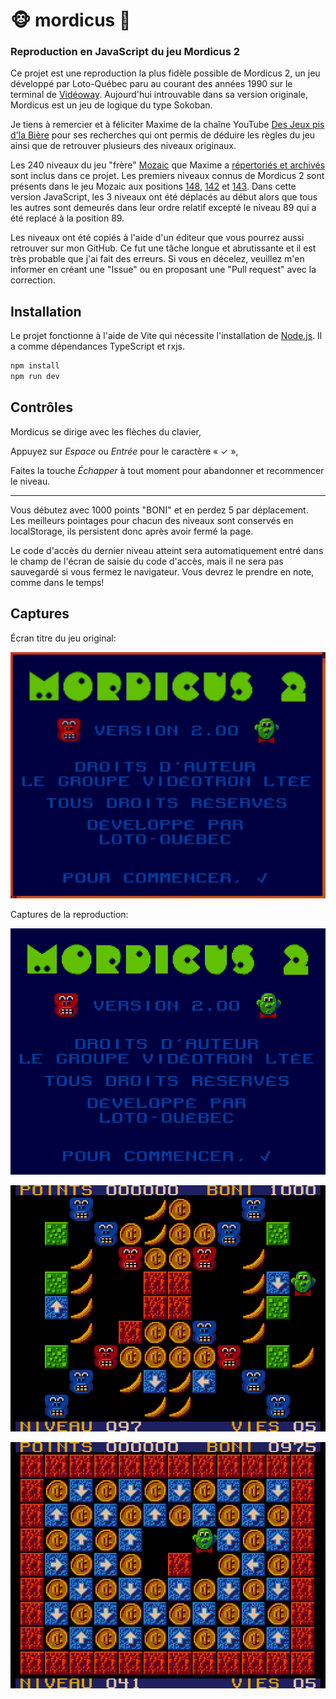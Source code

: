 # 🐵 mordicus 🍌

### Reproduction en JavaScript du jeu Mordicus 2

Ce projet est une reproduction la plus fidèle possible de Mordicus 2, un jeu développé par Loto-Québec paru au courant des années 1990 sur le terminal de [Vidéoway](https://fr.wikipedia.org/wiki/Vid%C3%A9oway). Aujourd'hui introuvable dans sa version originale, Mordicus est un jeu de logique du type Sokoban.

Je tiens à remercier et à féliciter Maxime de la chaîne YouTube [Des Jeux pis d'la Bière](https://youtube.com/@jeuxbiere?feature=shared) pour ses recherches qui ont permis de déduire les règles du jeu ainsi que de retrouver plusieurs des niveaux originaux.

Les 240 niveaux du jeu "frère" [Mozaic](https://youtu.be/YygmFM3qP8w?feature=shared) que Maxime a [répertoriés et archivés](https://archive.org/details/mozaic-240-levels/001.png) sont inclus dans ce projet. Les premiers niveaux connus de Mordicus 2 sont présents dans le jeu Mozaic aux positions [148](https://archive.org/details/mozaic-240-levels/148.png), [142](https://archive.org/details/mozaic-240-levels/142.png) et [143](https://archive.org/details/mozaic-240-levels/143.png). Dans cette version JavaScript, les 3 niveaux ont été déplacés au début alors que tous les autres sont demeurés dans leur ordre relatif excepté le niveau 89 qui a été replacé à la position 89.

Les niveaux ont été copiés à l'aide d'un éditeur que vous pourrez aussi retrouver sur mon GitHub. Ce fut une tâche longue et abrutissante et il est très probable que j'ai fait des erreurs. Si vous en décelez, veuillez m'en informer en créant une "Issue" ou en proposant une "Pull request" avec la correction.

## Installation

Le projet fonctionne à l'aide de Vite qui nécessite l'installation de [Node.js](https://nodejs.org/). Il a comme dépendances TypeScript et rxjs.

```sh
npm install
npm run dev
```

## Contrôles

Mordicus se dirige avec les flèches du clavier,

Appuyez sur _Espace_ ou _Entrée_ pour le caractère « ✓ »,

Faites la touche _Échapper_ à tout moment pour abandonner et recommencer le niveau.

---

Vous débutez avec 1000 points "BONI" et en perdez 5 par déplacement. Les meilleurs pointages pour chacun des niveaux sont conservés en localStorage, ils persistent donc après avoir fermé la page.

Le code d'accès du dernier niveau atteint sera automatiquement entré dans le champ de l'écran de saisie du code d'accès, mais il ne sera pas sauvegardé si vous fermez le navigateur. Vous devrez le prendre en note, comme dans le temps!

## Captures

Écran titre du jeu original:

<p align="center"><img src="captures/original/titre.png" alt="écran titre original"></img></p>

Captures de la reproduction:

<p align="center"><img src="captures/reproduction/titre.png" alt="écran titre reproduit"></img></p>

<p align="center"><img src="captures/reproduction/097.png" alt="niveau 97"></img></p>

<p align="center"><img src="captures/reproduction/041.png" alt="niveau 41"></img></p>
